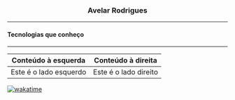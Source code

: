 <h3 align="center">Avelar Rodrigues</h3>

----

<h4>Tecnologias que conheço</h4>

----

| Conteúdo à esquerda | Conteúdo à direita |
|---------------------|--------------------|
| Este é o lado esquerdo | Este é o lado direito |


<!--wakatime-->
<!--START_SECTION:waka-->
[![wakatime](https://wakatime.com/badge/user/018c2dbd-9df6-4c10-8022-11d7d9da4824.svg)](https://wakatime.com/@018c2dbd-9df6-4c10-8022-11d7d9da4824)
<!--END_SECTION:waka-->
